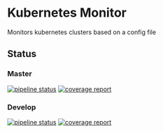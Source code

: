 # Kubernetes Monitor

Monitors kubernetes clusters based on a config file

## Status

### Master

[![pipeline status](https://gitlabci.exxeta.com/thpo/kubernetesMonitor/badges/master/pipeline.svg)](https://gitlabci.exxeta.com/thpo/kubernetesMonitor/commits/master)
[![coverage report](https://gitlabci.exxeta.com/thpo/kubernetesMonitor/badges/master/coverage.svg)](https://gitlabci.exxeta.com/thpo/kubernetesMonitor/commits/master)


### Develop
[![pipeline status](https://gitlabci.exxeta.com/thpo/kubernetesMonitor/badges/develop/pipeline.svg)](https://gitlabci.exxeta.com/thpo/kubernetesMonitor/commits/develop)
[![coverage report](https://gitlabci.exxeta.com/thpo/kubernetesMonitor/badges/develop/coverage.svg)](https://gitlabci.exxeta.com/thpo/kubernetesMonitor/commits/develop)
